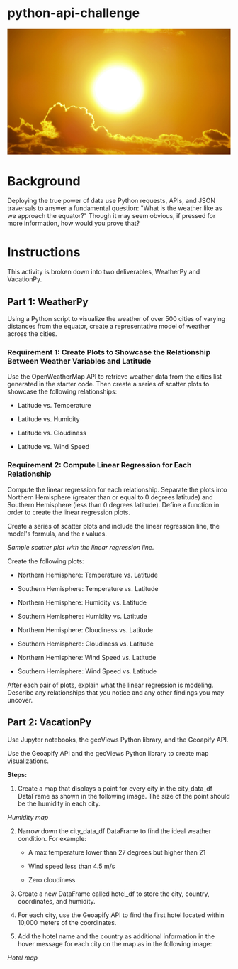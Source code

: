 # python-api-challenge

![sun](https://github.com/kgregart/python-api-challenge/blob/main/Images/sun.jpg)

# Background

Deploying the true power of data use Python requests, APIs, and JSON traversals to answer a fundamental question: "What is the weather like as we approach the equator?" Though it may seem obvious, if pressed for more information, how would you prove that?

# Instructions

This activity is broken down into two deliverables, WeatherPy and VacationPy.

## Part 1: WeatherPy

Using a Python script to visualize the weather of over 500 cities of varying distances from the equator, create a representative model of weather across the cities.

### Requirement 1: Create Plots to Showcase the Relationship Between Weather Variables and Latitude

Use the OpenWeatherMap API to retrieve weather data from the cities list generated in the starter code. Then create a series of scatter plots to showcase the following relationships:

  - Latitude vs. Temperature

  - Latitude vs. Humidity

  - Latitude vs. Cloudiness

  - Latitude vs. Wind Speed

### Requirement 2: Compute Linear Regression for Each Relationship

Compute the linear regression for each relationship. Separate the plots into Northern Hemisphere (greater than or equal to 0 degrees latitude) and Southern Hemisphere (less than 0 degrees latitude). Define a function in order to create the linear regression plots.

Create a series of scatter plots and include the linear regression line, the model's formula, and the r values.

_Sample scatter plot with the linear regression line._

Create the following plots:

  - Northern Hemisphere: Temperature vs. Latitude

  - Southern Hemisphere: Temperature vs. Latitude

  - Northern Hemisphere: Humidity vs. Latitude

  - Southern Hemisphere: Humidity vs. Latitude

  - Northern Hemisphere: Cloudiness vs. Latitude

  - Southern Hemisphere: Cloudiness vs. Latitude

  - Northern Hemisphere: Wind Speed vs. Latitude

  - Southern Hemisphere: Wind Speed vs. Latitude

After each pair of plots, explain what the linear regression is modeling. Describe any relationships that you notice and any other findings you may uncover.

## Part 2: VacationPy

Use Jupyter notebooks, the geoViews Python library, and the Geoapify API.

Use the Geoapify API and the geoViews Python library to create map visualizations.

__Steps:__

1. Create a map that displays a point for every city in the city_data_df DataFrame as shown in the following image. The size of the point should be the humidity in each city.

_Humidity map_

2. Narrow down the city_data_df DataFrame to find the ideal weather condition. For example:

    - A max temperature lower than 27 degrees but higher than 21

    - Wind speed less than 4.5 m/s

    - Zero cloudiness

3. Create a new DataFrame called hotel_df to store the city, country, coordinates, and humidity.

4. For each city, use the Geoapify API to find the first hotel located within 10,000 meters of the coordinates.

5. Add the hotel name and the country as additional information in the hover message for each city on the map as in the following image:

_Hotel map_
